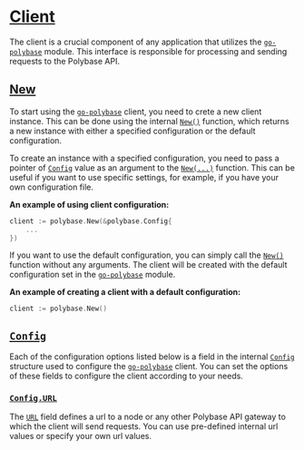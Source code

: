 # [Client](https://pkg.go.dev/github.com/durudex/go-polybase#Client)

The client is a crucial component of any application that utilizes the [`go-polybase`](https://github.com/durudex/go-polybase) module. This interface is responsible for processing and sending requests to the Polybase API.

## [New](https://pkg.go.dev/github.com/durudex/go-polybase#New)

To start using the [`go-polybase`](https://github.com/durudex/go-polybase) client, you need to crete a new client instance. This can be done using the internal [`New()`](https://pkg.go.dev/github.com/durudex/go-polybase#New) function, which returns a new instance with either a specified configuration or the default configuration.

To create an instance with a specified configuration, you need to pass a pointer of [`Config`](https://pkg.go.dev/github.com/durudex/go-polybase#Config) value as an argument to the [`New(...)`](https://pkg.go.dev/github.com/durudex/go-polybase#New) function. This can be useful if you want to use specific settings, for example, if you have your own configuration file.

**An example of using client configuration:**

```go
client := polybase.New(&polybase.Config{
    ...
})
```

If you want to use the default configuration, you can simply call the [`New()`](https://pkg.go.dev/github.com/durudex/go-polybase#New) function without any arguments. The client will be created with the default configuration set in the [`go-polybase`](https://github.com/durudex/go-polybase) module.

**An example of creating a client with a default configuration:**

```go
client := polybase.New()
```

## [`Config`](https://pkg.go.dev/github.com/durudex/go-polybase#Config)

Each of the configuration options listed below is a field in the internal [`Config`](https://pkg.go.dev/github.com/durudex/go-polybase#Config) structure used to configure the [`go-polybase`](https://github.com/durudex/go-polybase) client. You can set the options of these fields to configure the client according to your needs.

### [`Config.URL`](https://pkg.go.dev/github.com/durudex/go-polybase#Config.URL)

The [`URL`](https://pkg.go.dev/github.com/durudex/go-polybase#Config.URL) field defines a url to a node or any other Polybase API gateway to which the client will send requests. You can use pre-defined internal url values or specify your own url values.
